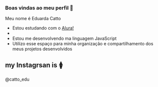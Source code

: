 ### Boas vindas ao meu perfil 🖤

Meu nome é Eduarda Catto

- Estou estudando com o [Alura!](https://www.alura.com.br)
- 
- Estou me desenvolvendo ma linguagem JavaScript
- Utilizo esse espaço para minha organização e compartilhamento dos meus projetos desenvolvidos

## my Instagrsan is 🚺
@catto_edu

